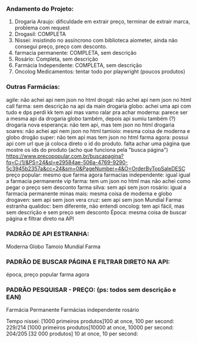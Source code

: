 ### Andamento do Projeto:
1. Drogaria Araujo: dificuldade em extrair preço, terminar de extrair marca, problema com request
2. Drogasil: COMPLETA
3. Nissei: insistindo no assíncrono com biblioteca aiometer, ainda não consegui preço, preço com desconto.
4. farmacia permanente: COMPLETA, sem descrição
5. Rosário: Completa, sem descrição
6. Farmácia Independente: COMPLETA, sem descrição
7. Oncolog Medicamentos: tentar todo por playwright (poucos produtos)

### Outras Farmácias:
agile: não achei api nem json no html
drogal: não achei api nem json no html
call farma: sem descrição na api da main
drogaria globo: achei uma api com tudo e dps perdi kk
    tem api mas vamo ralar pra achar
moderna: parece ser a mesma
    api da drogaria globo também, depois api sumiu
    também (?)
drogaria nova esperança: não tem api, mas tem
    json no html
drogaria soares: não achei api nem json no html
tamioio: mesma coisa de moderna e globo
drogão super: não tem api mas tem json no html
farma agora: possui api com url que já coloca direto
    o id do produto. falta achar uma página que mostre
    os ids do produto (acho que funciona pela "busca página")
    https://www.precopopular.com.br/buscapagina?fq=C:/1/&PS=24&sl=e29584ae-506a-4769-9290-5c3945b2357a&cc=24&sm=0&PageNumber=4&O=OrderByTopSaleDESC
preço popular: mesmo que farma agora
farmacias independente: igual igual a farmacia permanente
vip farma: tem um json no html mas não achei como
    pegar o preço sem desconto
farma silva: sem api sem json
rosário: igual a farmacia permanente
minas mais: mesma coisa de moderna e globo
drogaven: sem api sem json
vera cruz: sem api sem json
Mundial Farma: estranha
qualidoc: bem diferente, não entendi
oncolog: tem api fácil, mas sem descrição e sem preço sem desconto
Época: mesma coisa de buscar página e filtrar direto na API

### PADRÃO DE API ESTRANHA:
Moderna
Globo
Tamoio
Mundial Farma

### PADRÃO DE BUSCAR PÁGINA E FILTRAR DIRETO NA API:
época,
preço popular
farma agora

### PADRÃO PESQUISAR - PREÇO: (ps: todos sem descrição e EAN)
Farmácia Permanente 
Farmácias independente
rosário
    

Tempo nissei:
[1000 primeiros produtos]100 at once, 100 per second: 229/214
[1000 primeiros produtos]10000 at once, 10000 per second: 204/205
[32 000 produtos] 10 at once, 10 per second: 



    

